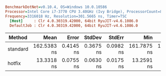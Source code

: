 ``` ini

BenchmarkDotNet=v0.10.4, OS=Windows 10.0.10586
Processor=Intel Core i7-3770 CPU 3.40GHz (Ivy Bridge), ProcessorCount=8
Frequency=3316018 Hz, Resolution=301.5665 ns, Timer=TSC
  [Host]     : Clr 4.0.30319.42000, 64bit RyuJIT-v4.6.1086.0
  DefaultJob : Clr 4.0.30319.42000, 64bit RyuJIT-v4.6.1086.0


```
 |   Method |        Mean |     Error |    StdDev |    StdErr |         Min |          Q1 |      Median |          Q3 |         Max |        Op/s | Scaled | ScaledSD |  Gen 0 | Allocated |
 |--------- |------------:|----------:|----------:|----------:|------------:|------------:|------------:|------------:|------------:|------------:|-------:|---------:|-------:|----------:|
 | standard | 162.5383 ns | 0.4145 ns | 0.3675 ns | 0.0982 ns | 161.7875 ns | 162.2483 ns | 162.6282 ns | 162.7277 ns | 163.2863 ns |  6152396.43 |   1.00 |     0.00 | 0.0080 |   0.05 kB |
 |   hotfix |  13.3318 ns | 0.0755 ns | 0.0630 ns | 0.0175 ns |  13.2591 ns |  13.2806 ns |  13.3137 ns |  13.3818 ns |  13.4815 ns | 75008379.24 |   0.08 |     0.00 |      - |      0 kB |
